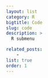 ```yaml
---
layout: list
category: R
bigtitle: Code
slug: code
description: >
  R submenu

related_posts:
    -
list: true
order: 1
---
```

